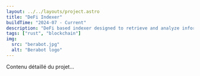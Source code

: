 ```yaml
---
layout: ../../layouts/project.astro
title: "DeFi Indexer"
buildTime: "2024-07 - Current"
description: "DeFi based indexer designed to retrieve and analyze information on DeFi interactions across EVM-compatible blockchains. It specializes in indexing swap operations performed on DEX LPs, providing valuable insights about the best performing tokens, traders and more."
tags: ["rust", "blockchain"]
img:
  src: "berabot.jpg"
  alt: "Berabot logo"
---
```


Contenu détaillé du projet...